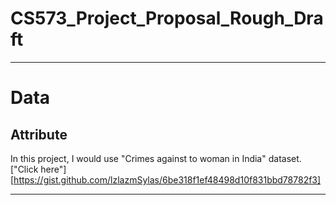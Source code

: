# CS573_Project_Proposal_Rough_Draft

- - -
# Data
## Attribute
In this project, I would use "Crimes against to woman in India" dataset. ["Click here"][https://gist.github.com/lzlazmSylas/6be318f1ef48498d10f831bbd78782f3]
- - -
